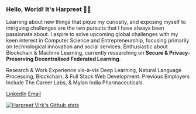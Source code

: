 ### Hello, World! It's Harpreet 👋🏼

Learning about new things that pique my curiosity, and exposing myself to intriguing challenges are the two pursuits that I have always been passionate about. I aspire to solve upcoming global challenges with my keen interest in Computer Science and Entrepreneurship, focusing primarily on technological innovation and social services. Enthusiastic about Blockchain & Machine Learning, currently researching on **Secure & Privacy-Preserving Decentralised Federated Learning**. 

Research & Work Experience vis-à-vis Deep Learning, Natural Language Processing, Blockchain, & Full Stack Web Development. Previous Employers Include The Career Labs, & Mylan India Pharmaceuticals.

[LinkedIn](https://www.linkedin.com/in/harpreetsinghvirk/)
[Email](mailto:harpreet.virk_asp21@ashoka.edu.in)

[![Harpreet Virk's Github stats](https://github-readme-stats.vercel.app/api?username=harpreetvirkk)](https://github.com/anuraghazra/github-readme-stats)
